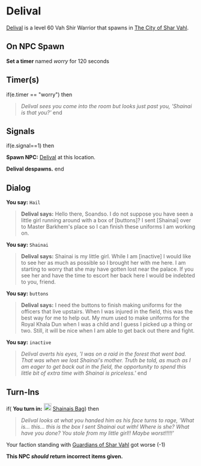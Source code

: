 # Delival



[Delival](/npc/155041) is a level 60 Vah Shir Warrior that spawns in [The City of Shar Vahl](/zone/155).



## On NPC Spawn

**Set a timer** named *worry* for 120 seconds


## Timer(s)

if(e.timer == "worry") then


>*Delival sees you come into the room but looks just past you, 'Shainai is that you?'*
end



## Signals

if(e.signal==1) then


**Spawn NPC:**  [Delival](/npc/155340) at this location.


**Delival despawns.**
end



## Dialog

**You say:** `Hail`



>**Delival says:** Hello there, Soandso. I do not suppose you have seen a little girl running around with a box of [buttons]? I sent [Shainai] over to Master Barkhem's place so I can finish these uniforms I am working on.

**You say:** `Shainai`



>**Delival says:** Shainai is my little girl. While I am [inactive] I would like to see her as much as possible so I brought her with me here. I am starting to worry that she may have gotten lost near the palace. If you see her and have the time to escort her back here I would be indebted to you, friend.

**You say:** `buttons`



>**Delival says:** I need the buttons to finish making uniforms for the officers that live upstairs.  When I was injured in the field, this was the best way for me to help out.  My mum used to make uniforms for the Royal Khala Dun when I was a child and I guess I picked up a thing or two.  Still, it will be nice when I am able to get back out there and fight.

**You say:** `inactive`



>*Delival averts his eyes, 'I was on a raid in the forest that went bad.  That was when we lost Shainai's mother.  Truth be told, as much as I am eager to get back out in the field, the opportunity to spend this little bit of extra time with Shainai is priceless.'*
end



## Turn-Ins



if( **You turn in:** <img style="background:url(/static/icons/blank_slot.gif);width:20px;height:20px;" src="/static/icons/item_691.png" alt="" /> <a
                                href="/item/4460" data-url="4460" class="tooltip-link link">Shainais Bag</a>) then


>*Delival looks at what you handed him as his face turns to rage, 'What is... this... this is the box I sent Shainai out with!  Where is she?  What have you done?  You stole from my little girl!!  Maybe worst!!!!!'*


Your faction standing with [Guardians of Shar Vahl](/faction/1513) got worse (<span class='text-danger'>-1</span>)

**This NPC *should* return incorrect items given.**





